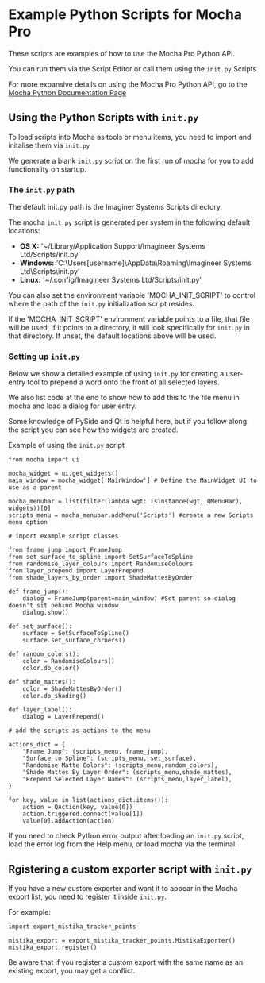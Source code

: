 # Example Python Scripts for Mocha Pro

These scripts are examples of how to use the Mocha Pro Python API.

You can run them via the Script Editor or call them using the `init.py` Scripts

For more expansive details on using the Mocha Pro Python API, go to the [Mocha Python Documentation Page](https://borisfx.com/support/documentation/mocha/python/)

## Using the Python Scripts with `init.py`

To load scripts into Mocha as tools or menu items, you need to import and initalise them via `init.py`

We generate a blank `init.py` script on the first run of mocha for you to add functionality on startup.

### The `init.py` path

The default init.py path is the Imaginer Systems Scripts directory.

The mocha `init.py` script is generated per system in the following default locations:

-   **OS X:** '~/Library/Application Support/Imagineer Systems Ltd/Scripts/init.py'
-   **Windows:** 'C:\\Users\[username]\\AppData\\Roaming\\Imagineer Systems Ltd\\Scripts\\init.py'
-   **Linux:** '~/.config/Imagineer Systems Ltd/Scripts/init.py'

You can also set the environment variable 'MOCHA_INIT_SCRIPT' to control where the path of the `init.py` initialization script resides.

If the 'MOCHA_INIT_SCRIPT' environment variable points to a file, that file will be used, if it points to a directory, it will look specifically for `init.py` in that directory.
If unset, the default locations above will be used.

### Setting up `init.py`

Below we show a detailed example of using `init.py` for creating a user-entry tool to prepend a word onto the front of all selected layers.

We also list code at the end to show how to add this to the file menu in mocha and load a dialog for user entry.

Some knowledge of PySide and Qt is helpful here, but if you follow along the script you can see how the widgets are created.

Example of using the `init.py` script

```python:
from mocha import ui

mocha_widget = ui.get_widgets()
main_window = mocha_widget['MainWindow'] # Define the MainWidget UI to use as a parent

mocha_menubar = list(filter(lambda wgt: isinstance(wgt, QMenuBar), widgets))[0]
scripts_menu = mocha_menubar.addMenu('Scripts') #create a new Scripts menu option

# import example script classes

from frame_jump import FrameJump
from set_surface_to_spline import SetSurfaceToSpline
from randomise_layer_colours import RandomiseColours
from layer_prepend import LayerPrepend
from shade_layers_by_order import ShadeMattesByOrder

def frame_jump():
    dialog = FrameJump(parent=main_window) #Set parent so dialog doesn't sit behind Mocha window
    dialog.show()

def set_surface():
    surface = SetSurfaceToSpline()
    surface.set_surface_corners()

def random_colors():
    color = RandomiseColours()
    color.do_color()

def shade_mattes():
    color = ShadeMattesByOrder()
    color.do_shading()

def layer_label():
    dialog = LayerPrepend()

# add the scripts as actions to the menu

actions_dict = {
    "Frame Jump": (scripts_menu, frame_jump),
    "Surface to Spline": (scripts_menu, set_surface),
    "Randomise Matte Colors": (scripts_menu,random_colors),
    "Shade Mattes By Layer Order": (scripts_menu,shade_mattes),
    "Prepend Selected Layer Names": (scripts_menu,layer_label),
}

for key, value in list(actions_dict.items()):
    action = QAction(key, value[0])
    action.triggered.connect(value[1])
    value[0].addAction(action)
```

If you need to check Python error output after loading an `init.py` script, load the error log from the Help menu, or load mocha via the terminal.

## Rgistering a custom exporter script with `init.py`

If you have a new custom exporter and want it to appear in the Mocha export list, you need to register it inside `init.py`.

For example:

```python:
import export_mistika_tracker_points

mistika_export = export_mistika_tracker_points.MistikaExporter()
mistika_export.register()
```
Be aware that if you register a custom export with the same name as an existing export, you may get a conflict.
